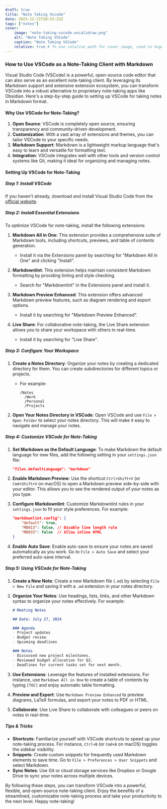 ```yaml
---
draft: true
title: "Note Taking Vscode"
date: 2023-12-21T20:53:23Z
tags: ["notes"]
cover:
    image: "note-taking-vscode.excalidraw.png"
    alt: "Note Taking VSCode"
    caption: "Note Taking VSCode"
    relative: true # To use relative path for cover image, used in hugo Page-bundles
---
```


### How to Use VSCode as a Note-Taking Client with Markdown

Visual Studio Code (VSCode) is a powerful, open-source code editor that can also serve as an excellent note-taking client. By leveraging its Markdown support and extensive extension ecosystem, you can transform VSCode into a robust alternative to proprietary note-taking apps like Obsidian. Here's a step-by-step guide to setting up VSCode for taking notes in Markdown format.

#### Why Use VSCode for Note-Taking?

1. **Open Source**: VSCode is completely open source, ensuring transparency and community-driven development.
2. **Customization**: With a vast array of extensions and themes, you can tailor VSCode to your specific needs.
3. **Markdown Support**: Markdown is a lightweight markup language that's easy to learn and versatile for formatting text.
4. **Integration**: VSCode integrates well with other tools and version control systems like Git, making it ideal for organizing and managing notes.

#### Setting Up VSCode for Note-Taking

##### Step 1: Install VSCode

If you haven't already, download and install Visual Studio Code from the [official website](https://code.visualstudio.com/).

##### Step 2: Install Essential Extensions

To optimize VSCode for note-taking, install the following extensions:

1. **Markdown All in One**: This extension provides a comprehensive suite of Markdown tools, including shortcuts, previews, and table of contents generation.
   - Install it via the Extensions panel by searching for "Markdown All in One" and clicking "Install".

2. **Markdownlint**: This extension helps maintain consistent Markdown formatting by providing linting and style checking.
   - Search for "Markdownlint" in the Extensions panel and install it.

3. **Markdown Preview Enhanced**: This extension offers advanced Markdown preview features, such as diagram rendering and export options.
   - Install it by searching for "Markdown Preview Enhanced".

4. **Live Share**: For collaborative note-taking, the Live Share extension allows you to share your workspace with others in real-time.
   - Install it by searching for "Live Share".

##### Step 3: Configure Your Workspace

1. **Create a Notes Directory**: Organize your notes by creating a dedicated directory for them. You can create subdirectories for different topics or projects.
   - For example: 
     ```
     /Notes
       /Work
       /Personal
       /Projects
     ```

2. **Open Your Notes Directory in VSCode**: Open VSCode and use `File > Open Folder` to select your notes directory. This will make it easy to navigate and manage your notes.

##### Step 4: Customize VSCode for Note-Taking

1. **Set Markdown as the Default Language**: To make Markdown the default language for new files, add the following setting in your `settings.json` file:
   ```json
   "files.defaultLanguage": "markdown"
   ```

2. **Enable Markdown Preview**: Use the shortcut `Ctrl+Shift+V` (or `Cmd+Shift+V` on macOS) to open a Markdown preview side-by-side with your editor. This allows you to see the rendered output of your notes as you type.

3. **Configure Markdownlint**: Customize Markdownlint rules in your `settings.json` to fit your style preferences. For example:
   ```json
   "markdownlint.config": {
       "default": true,
       "MD013": false, // Disable line length rule
       "MD033": false  // Allow inline HTML
   }
   ```

4. **Enable Auto Save**: Enable auto-save to ensure your notes are saved automatically as you work. Go to `File > Auto Save` and select your preferred auto-save interval.

##### Step 5: Using VSCode for Note-Taking

1. **Create a New Note**: Create a new Markdown file (`.md`) by selecting `File > New File` and saving it with a `.md` extension in your notes directory.

2. **Organize Your Notes**: Use headings, lists, links, and other Markdown syntax to organize your notes effectively. For example:
   ```markdown
   # Meeting Notes

   ## Date: July 27, 2024

   ### Agenda
   - Project updates
   - Budget review
   - Upcoming deadlines

   ### Notes
   - Discussed new project milestones.
   - Reviewed budget allocation for Q3.
   - Deadlines for current tasks set for next month.
   ```

3. **Use Extensions**: Leverage the features of installed extensions. For instance, use `Markdown All in One` to create a table of contents by typing `[TOC]` and enjoy automatic table formatting.

4. **Preview and Export**: Use `Markdown Preview Enhanced` to preview diagrams, LaTeX formulas, and export your notes to PDF or HTML.

5. **Collaborate**: Use Live Share to collaborate with colleagues or peers on notes in real-time.

##### Tips & Tricks

- **Shortcuts**: Familiarize yourself with VSCode shortcuts to speed up your note-taking process. For instance, `Ctrl+B` (or `Cmd+B` on macOS) toggles the sidebar visibility.
- **Snippets**: Create custom snippets for frequently used Markdown elements to save time. Go to `File > Preferences > User Snippets` and select Markdown.
- **Sync Notes**: Use Git or cloud storage services like Dropbox or Google Drive to sync your notes across multiple devices.

By following these steps, you can transform VSCode into a powerful, flexible, and open-source note-taking client. Enjoy the benefits of a streamlined, customizable note-taking process and take your productivity to the next level. Happy note-taking!
